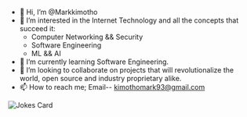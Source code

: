 - 👋 Hi, I’m @Markkimotho
- 👀 I’m interested in the Internet Technology and all the concepts that succeed it:
    * Computer Networking && Security
    * Software Engineering
    * ML && AI
- 🌱 I’m currently learning Software Engineering.  
- 💞️ I’m looking to collaborate on projects that will revolutionalize the world, open source and industry proprietary alike. 
- 📫 How to reach me; Email-- kimothomark93@gmail.com

<!-- Markdown Jokes -->

   ![Jokes Card](https://readme-jokes.vercel.app/api)
